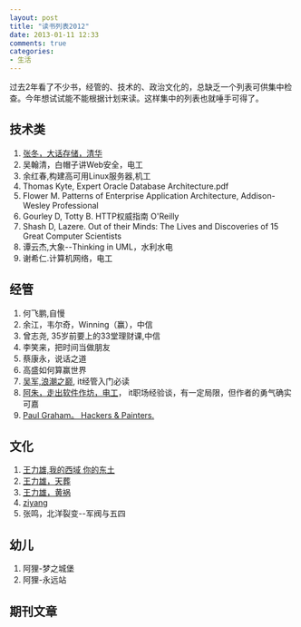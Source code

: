 ```yaml
---
layout: post
title: "读书列表2012"
date: 2013-01-11 12:33
comments: true
categories: 
- 生活
---
```


过去2年看了不少书，经管的、技术的、政治文化的，总缺乏一个列表可供集中检查。今年想试试能不能根据计划来读。这样集中的列表也就唾手可得了。  

## 技术类

1. [张冬，大话存储，清华](/blog/2013/01/08/da-hua-cun-chu/)
2. 吴翰清，白帽子讲Web安全，电工
3. 余红春,构建高可用Linux服务器,机工
1. Thomas Kyte, Expert Oracle Database Architecture.pdf
1. Flower M. Patterns of Enterprise Application Architecture, Addison-Wesley Professional
1. Gourley D, Totty B. HTTP权威指南 O'Reilly
1. Shash D, Lazere. Out of their Minds: The Lives and Discoveries of 15 Great Computer Scientists
1. 谭云杰,大象--Thinking in UML，水利水电
1. 谢希仁.计算机网络，电工

## 经管  

1. 何飞鹏,自慢  
1. 余江，韦尔奇，Winning（赢），中信
1. 曾志尧, 35岁前要上的33堂理财课,中信
1. 李笑来，把时间当做朋友
2. 蔡康永，说话之道
1. 高盛如何算赢世界
1. [吴军,浪潮之巅](/blog/2012/12/25/lang-chao-zhi-dian/), it经管入门必读
3. [阿朱，走出软件作坊，电工](/blog/2013/01/14/out-the-firm/)， it职场经验谈，有一定局限，但作者的勇气确实可嘉  
1. [Paul Graham。 Hackers & Painters.](/blog/2013/01/20/hackers-and-painters/)


## 文化 

1. [王力雄,我的西域 你的东土]()
1. [王力雄，天葬](/blog/2012/12/15/tianzang/)
1. [王力雄，黄祸](/blog/2013/01/07/huanghuo-give-way-to-fanghuo/)
1. [ziyang](/blog/2012/12/25/ziyang/)
1. 张鸣，北洋裂变--军阀与五四

## 幼儿

1. 阿狸-梦之城堡
2. 阿狸-永远站


## 期刊文章  

